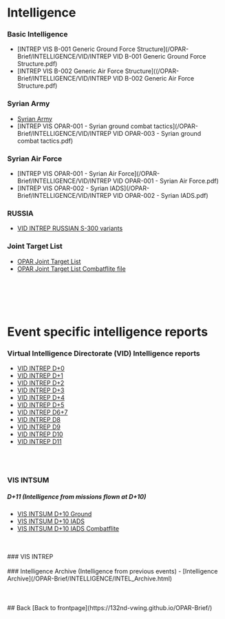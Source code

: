 # Intelligence


### Basic Intelligence
- [INTREP VIS B-001 Generic Ground Force Structure](/OPAR-Brief/INTELLIGENCE/VID/INTREP VID B-001 Generic Ground Force Structure.pdf)
- [INTREP VIS B-002 Generic Air Force Structure]((/OPAR-Brief/INTELLIGENCE/VID/INTREP VID B-002 Generic Air Force Structure.pdf)



### Syrian Army
- [Syrian Army](/OPAR-Brief/INTELLIGENCE/Syrian_Army.html)
- [INTREP VIS OPAR-001 - Syrian ground combat tactics](/OPAR-Brief/INTELLIGENCE/VID/INTREP VID OPAR-003 - Syrian ground combat tactics.pdf)



### Syrian Air Force
- [INTREP VIS OPAR-001 - Syrian Air Force](/OPAR-Brief/INTELLIGENCE/VID/INTREP VID OPAR-001 - Syrian Air Force.pdf)
- [INTREP VIS OPAR-002 - Syrian IADS](/OPAR-Brief/INTELLIGENCE/VID/INTREP VID OPAR-002 - Syrian IADS.pdf)



### RUSSIA
- [VID INTREP RUSSIAN S-300 variants](/OPAR-Brief/INTELLIGENCE/VID/OPAR_VID_INTREP_RUSSIAN_S300_VARIANTS.pdf) 


### Joint Target List
- [OPAR Joint Target List](https://drive.google.com/file/d/1sj0ZohVA3rMIcz1QElkeV5sJuG8QJEQg/view?usp=sharing)
- [OPAR Joint Target List Combatflite file](https://github.com/132nd-vWing/VIS/raw/master/OPAR/WORKSPACE/OPAR_VIS_JOINT_TARGET_LIST_OVERLAY.cf)

<br>
<br>
<br>
<br>

# Event specific intelligence reports

### Virtual Intelligence Directorate (VID) Intelligence reports
- [VID INTREP D+0](/OPAR-Brief/INTELLIGENCE/VID/OPAR_VID_INTREP_D0.pdf) 
- [VID INTREP D+1](/OPAR-Brief/INTELLIGENCE/VID/OPAR_VID_INTREP_D1.pdf) 
- [VID INTREP D+2](/OPAR-Brief/INTELLIGENCE/VID/OPAR_VID_INTREP_D2.pdf) 
- [VID INTREP D+3](/OPAR-Brief/INTELLIGENCE/VID/OPAR_VID_INTREP_D3.pdf) 
- [VID INTREP D+4](/OPAR-Brief/INTELLIGENCE/VID/OPAR_VID_INTREP_D4.pdf) 
- [VID INTREP D+5](/OPAR-Brief/INTELLIGENCE/VID/OPAR_VID_INTREP_D5.pdf) 
- [VID INTREP D6+7](/OPAR-Brief/INTELLIGENCE/VID/OPAR_VID_INTREP_D7.pdf) 
- [VID INTREP D8](/OPAR-Brief/INTELLIGENCE/VID/OPAR_VID_INTREP_D8.pdf) 
- [VID INTREP D9](/OPAR-Brief/INTELLIGENCE/VID/OPAR_VID_INTREP_D9.pdf) 
- [VID INTREP D10](/OPAR-Brief/INTELLIGENCE/VID/OPAR_VID_INTREP_D10.pdf) 
- [VID INTREP D11](/OPAR-Brief/INTELLIGENCE/VID/OPAR_VID_INTREP_D11.pdf) 
<br>
<br>

### VIS INTSUM
##### D+11 (Intelligence from missions flown at D+10)
- [VIS INTSUM D+10 Ground](/OPAR-Brief/INTELLIGENCE/INTSUM/VIS_INTSUM_D10_Ground.pdf) 
- [VIS INTSUM D+10 IADS](/OPAR-Brief/INTELLIGENCE/INTSUM/VIS_INTSUM_D10_IADS.pdf) 
- [VIS INTSUM D+10 IADS Combatflite](/OPAR-Brief/INTELLIGENCE/INTSUM/OPAR_D10_IADS.cf) 


<br>
<br>
### VIS INTREP


<br>
<br>
### Intelligence Archive (Intelligence from previous events)
- [Intelligence Archive](/OPAR-Brief/INTELLIGENCE/INTEL_Archive.html)
<br>
<br>
<br>
<br>
## Back
[Back to frontpage](https://132nd-vwing.github.io/OPAR-Brief/)